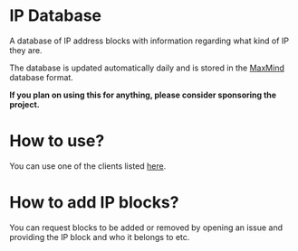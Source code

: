 # IP Database
A database of IP address blocks with information regarding what kind of IP they are.

The database is updated automatically daily and is stored in the [MaxMind](https://blog.maxmind.com/2015/09/building-your-own-mmdb-database-for-fun-and-profit) database format.

**If you plan on using this for anything, please consider sponsoring the project.**

# How to use?
You can use one of the clients listed [here](https://dev.maxmind.com/geoip/docs/databases?lang=en#api-clients).

# How to add IP blocks?
You can request blocks to be added or removed by opening an issue and providing the IP block and who it belongs to etc.
